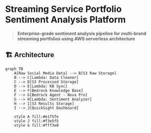 # Streaming Service Portfolio Sentiment Analysis Platform

> **Enterprise-grade sentiment analysis pipeline for multi-brand streaming portfolios using AWS serverless architecture**


## 🏗️ Architecture

```mermaid
graph TB
    A[Raw Social Media Data] --> B[S3 Raw Storage]
    B --> C[Lambda: Data Cleaner]
    C --> D[S3 Processed Storage]
    D --> E[Lambda: KB Sync]
    E --> F[Bedrock Knowledge Base]
    F --> G[Bedrock Agent - Nova Pro]
    G --> H[Lambda: Sentiment Analyzer]
    H --> I[S3 Results Storage]
    I --> J[QuickSight Dashboard]
    
    style A fill:#e1f5fe
    style J fill:#f3e5f5
    style G fill:#fff3e0
```


